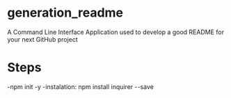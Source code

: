 # generation_readme
A Command Line Interface Application used to develop a good README for your next GitHub project



# Steps
-npm init -y
-instalation: npm install inquirer --save

